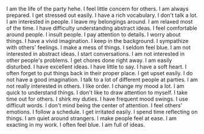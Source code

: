 I am the life of the party hehe.
I feel little concern for others.
I am always prepared.
I get stressed out easily.
I have a rich vocabulary.
I don't talk a lot.
I am interested in people.
I leave my belongings around.
I am relaxed most of the time.
I have difficulty understanding abstract ideas.
I feel comfortable around people.
I insult people.
I pay attention to details.
I worry about things.
I have a vivid imagination.
I keep in the background.
I sympathize with others' feelings.
I make a mess of things.
I seldom feel blue.
I am not interested in abstract ideas.
I start conversations.
I am not interested in other people's problems.
I get chores done right away.
I am easily disturbed.
I have excellent ideas.
I have little to say.
I have a soft heart.
I often forget to put things back in their proper place.
I get upset easily.
I do not have a good imagination.
I talk to a lot of different people at parties.
I am not really interested in others.
I like order.
I change my mood a lot.
I am quick to understand things.
I don't like to draw attention to myself.
I take time out for others.
I shirk my duties.
I have frequent mood swings.
I use difficult words.
I don't mind being the center of attention.
I feel others' emotions.
I follow a schedule.
I get irritated easily.
I spend time reflecting on things.
I am quiet around strangers.
I make people feel at ease.
I am exacting in my work.
I often feel blue.
I am full of ideas.
